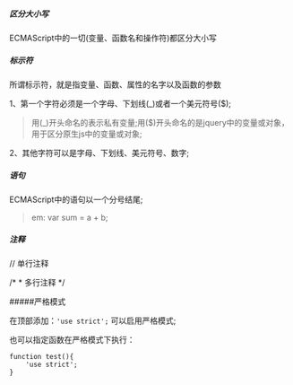 ##### 区分大小写

ECMAScript中的一切(变量、函数名和操作符)都区分大小写

##### 标示符

所谓标示符，就是指变量、函数、属性的名字以及函数的参数

1、第一个字符必须是一个字母、下划线(_)或者一个美元符号($);
> 用(_)开头命名的表示私有变量;用($)开头命名的是jquery中的变量或对象，用于区分原生js中的变量或对象;

2、其他字符可以是字母、下划线、美元符号、数字;

##### 语句

ECMAScript中的语句以一个分号结尾;
>em: var sum = a + b;

##### 注释

// 单行注释

/*
\* 多行注释
 */

#####严格模式

在顶部添加：```'use strict';``` 可以启用严格模式;

也可以指定函数在严格模式下执行：

```
function test(){
	'use strict';
}
```